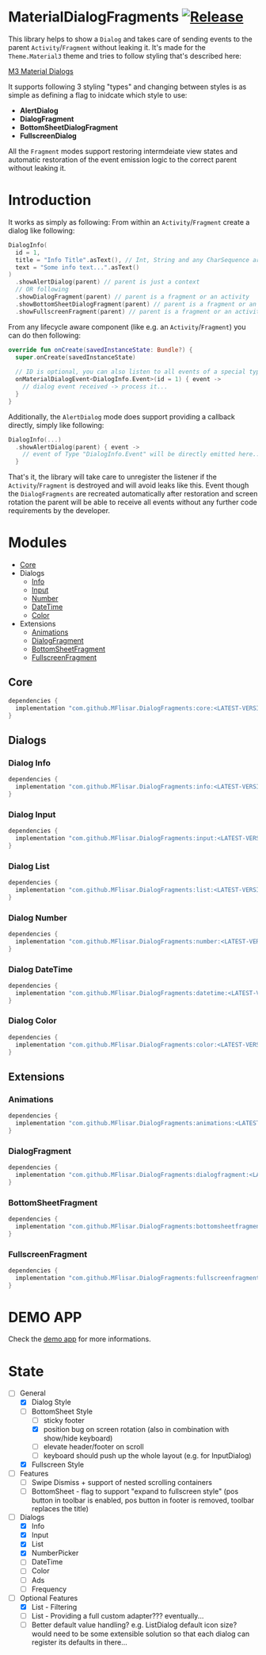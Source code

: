 # MaterialDialogFragments  [![Release](https://jitpack.io/v/MFlisar/material-dialogfragments.svg)](https://jitpack.io/#MFlisar/MaterialDialogFragments)

This library helps to show a `Dialog` and takes care of sending events to the parent `Activity`/`Fragment` without leaking it. It's made for the `Theme.Material3` theme and tries to follow styling that's described here:

[M3 Material Dialogs](https://m3.material.io/components/dialogs/implementation/android)

It supports following 3 styling "types" and changing between styles is as simple as defining a flag to inidcate which style to use:

* **AlertDialog**
* **DialogFragment**
* **BottomSheetDialogFragment**
* **FullscreenDialog**

All the `Fragment` modes support restoring intermdeiate view states and automatic restoration of the event emission logic to the correct parent without leaking it.

# Introduction

It works as simply as following: From within an `Activity`/`Fragment` create a dialog like following:

```kotlin
DialogInfo(
  id = 1,
  title = "Info Title".asText(), // Int, String and any CharSequence are supported (e.g. SpannableString)
  text = "Some info text...".asText()
)
  .showAlertDialog(parent) // parent is just a context
  // OR following
  .showDialogFragment(parent) // parent is a fragment or an activity
  .showBottomSheetDialogFragment(parent) // parent is a fragment or an activity
  .showFullscreenFragment(parent) // parent is a fragment or an activity
```

From any lifecycle aware component (like e.g. an `Activity`/`Fragment`) you can do then following:

```kotlin
override fun onCreate(savedInstanceState: Bundle?) {
  super.onCreate(savedInstanceState)
  
  // ID is optional, you can also listen to all events of a special type if desired
  onMaterialDialogEvent<DialogInfo.Event>(id = 1) { event ->
    // dialog event received -> process it...
  }
}
```

Additionally, the `AlertDialog` mode does support providing a callback directly, simply like following:

```kotlin
DialogInfo(...)
  .showAlertDialog(parent) { event ->
    // event of Type "DialogInfo.Event" will be directly emitted here...
  }
```

That's it, the library will take care to unregister the listener if the `Activity`/`Fragment` is destroyed and will avoid leaks like this. Event though the `DialogFragments` are recreated automatically after restoration and screen rotation the parent will be able to receive all events without any further code requirements by the developer. 

# Modules

* [Core](#core)
* Dialogs
  * [Info](#dialog-info)
  * [Input](#dialog-input)
  * [Number](#dialog-number)
  * [DateTime](#dialog-datetime)
  * [Color](#dialog-color)
* Extensions
  * [Animations](#animations)
  * [DialogFragment](#dialogfragment)
  * [BottomSheetFragment](#bottomsheetfragment)
  * [FullscreenFragment](#fullscreenfragment)


## Core

```gradle
dependencies {
  implementation "com.github.MFlisar.DialogFragments:core:<LATEST-VERSION>"
}
```

## Dialogs

### Dialog Info

```gradle
dependencies {
  implementation "com.github.MFlisar.DialogFragments:info:<LATEST-VERSION>"
}
```

### Dialog Input

```gradle
dependencies {
  implementation "com.github.MFlisar.DialogFragments:input:<LATEST-VERSION>"
}
```

### Dialog List

```gradle
dependencies {
  implementation "com.github.MFlisar.DialogFragments:list:<LATEST-VERSION>"
}
```

### Dialog Number

```gradle
dependencies {
  implementation "com.github.MFlisar.DialogFragments:number:<LATEST-VERSION>"
}
```

### Dialog DateTime

```gradle
dependencies {
  implementation "com.github.MFlisar.DialogFragments:datetime:<LATEST-VERSION>"
}
```

### Dialog Color

```gradle
dependencies {
  implementation "com.github.MFlisar.DialogFragments:color:<LATEST-VERSION>"
}
```

## Extensions

### Animations

```gradle
dependencies {
  implementation "com.github.MFlisar.DialogFragments:animations:<LATEST-VERSION>"
}
```

### DialogFragment

```gradle
dependencies {
  implementation "com.github.MFlisar.DialogFragments:dialogfragment:<LATEST-VERSION>"
}
```

### BottomSheetFragment

```gradle
dependencies {
  implementation "com.github.MFlisar.DialogFragments:bottomsheetfragment:<LATEST-VERSION>"
}
```

### FullscreenFragment

```gradle
dependencies {
  implementation "com.github.MFlisar.DialogFragments:fullscreenfragment:<LATEST-VERSION>"
}
```

# DEMO APP

Check the [demo app](app/src/main/java/com/michaelflisar/dialogs/MainActivity.kt) for more informations.

# State

- [ ] General
	- [x] Dialog Style
	- [ ] BottomSheet Style
		- [ ] sticky footer
		- [x] position bug on screen rotation (also in combination with show/hide keyboard)
		- [ ] elevate header/footer on scroll
		- [ ] keyboard should push up the whole layout (e.g. for InputDialog)
	- [x] Fullscreen Style
- [ ] Features
	- [ ] Swipe Dismiss + support of nested scrolling containers
	- [ ] BottomSheet - flag to support "expand to fullscreen style" (pos button in toolbar is enabled, pos button in footer is removed, toolbar replaces the title)
- [ ] Dialogs
	- [x] Info
	- [x] Input
	- [x] List
	- [x] NumberPicker
	- [ ] DateTime
	- [ ] Color
	- [ ] Ads
	- [ ] Frequency
- [ ] Optional Features
	- [x] List - Filtering
	- [ ] List - Providing a full custom adapter??? eventually...
	- [ ] Better default value handling? e.g. ListDialog default icon size? would need to be some extensible solution so that each dialog can register its defaults in there...
